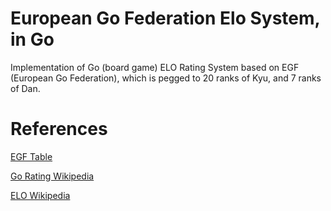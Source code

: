 # European Go Federation Elo System, in Go
Implementation of Go (board game) ELO Rating System based on EGF (European Go Federation), which is pegged to
20 ranks of Kyu, and 7 ranks of Dan.

# References
[EGF Table](https://senseis.xmp.net/?GoR)

[Go Rating Wikipedia](https://en.wikipedia.org/wiki/Go_ranks_and_ratings)

[ELO Wikipedia](https://en.wikipedia.org/wiki/Elo_rating_system)
